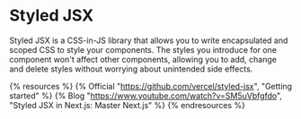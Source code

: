 # Styled JSX

Styled JSX is a CSS-in-JS library that allows you to write encapsulated and scoped CSS to style your components. The styles you introduce for one component won't affect other components, allowing you to add, change and delete styles without worrying about unintended side effects.

{% resources %}
  {% Official "https://github.com/vercel/styled-jsx", "Getting started" %}
  {% Blog "https://www.youtube.com/watch?v=SM5uVbfgfdo", "Styled JSX in Next.js: Master Next.js" %}
{% endresources %}
